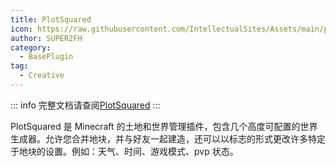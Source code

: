 ```yaml
---
title: PlotSquared
icon: https://raw.githubusercontent.com/IntellectualSites/Assets/main/plugins/PlotSquared/PlotSquared.svg
author: SUPER2FH
category:
  - BasePlugin
tag: 
  - Creative
---
```




::: info 完整文档请查阅[PlotSquared](https://intellectualsites.gitbook.io/plotsquared)
:::

PlotSquared 是 Minecraft 的土地和世界管理插件，包含几个高度可配置的世界生成器。允许您合并地块，并与好友一起建造，还可以以标志的形式更改许多特定于地块的设置。例如：天气、时间、游戏模式、pvp 状态。



